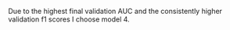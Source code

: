 Due to the highest final validation AUC and the consistently higher validation f1 scores I choose model 4.